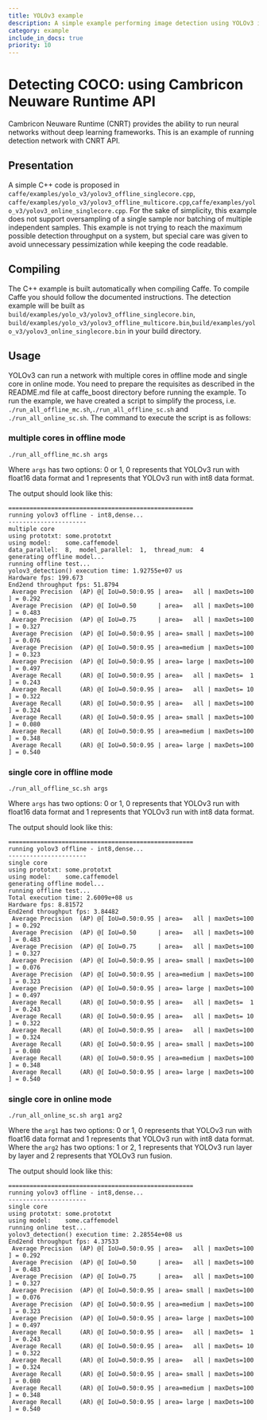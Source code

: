 ```yaml
---
title: YOLOv3 example
description: A simple example performing image detection using YOLOv3 interface of Cambricon SDK
category: example
include_in_docs: true
priority: 10
---
```


# Detecting COCO: using Cambricon Neuware Runtime API

Cambricon Neuware Runtime (CNRT) provides the ability to run neural networks without deep learning frameworks. This is an example of running detection network with CNRT API.

## Presentation

A simple C++ code is proposed in `caffe/examples/yolo_v3/yolov3_offline_singlecore.cpp`, `caffe/examples/yolo_v3/yolov3_offline_multicore.cpp`,`caffe/examples/yolo_v3/yolov3_online_singlecore.cpp`. For the sake of simplicity, this example does not support oversampling of a single sample nor batching of multiple independent samples. This example is not trying to reach the maximum possible detection throughput on a system, but special care was given to avoid unnecessary pessimization while keeping the code readable.

## Compiling

The C++ example is built automatically when compiling Caffe. To compile Caffe you should follow the documented instructions. The detection example will be built as `build/examples/yolo_v3/yolov3_offline_singlecore.bin`, `build/examples/yolo_v3/yolov3_offline_multicore.bin`,`build/examples/yolo_v3/yolov3_online_singlecore.bin` in your build directory.

## Usage

YOLOv3 can run a network with multiple cores in offline mode and single core in online mode. You need to prepare the requisites as described in the README.md file at caffe_boost directory before running the example. To run the example, we have created a script to simplify the process, i.e. `./run_all_offline_mc.sh`,`./run_all_offline_sc.sh` and `./run_all_online_sc.sh`. The command to execute the script is as follows:

### multiple cores in offline mode

```
./run_all_offline_mc.sh args
```
Where `args` has two options: 0 or 1, 0 represents that YOLOv3 run with float16 data format and 1 represents that YOLOv3 run with int8 data format.

The output should look like this:
```
====================================================
running yolov3 offline - int8,dense...
----------------------
multiple core
using prototxt: some.prototxt
using model:    some.caffemodel
data_parallel:  8,  model_parallel:  1,  thread_num:  4
generating offline model...
running offline test...
yolov3_detection() execution time: 1.92755e+07 us
Hardware fps: 199.673
End2end throughput fps: 51.8794
 Average Precision  (AP) @[ IoU=0.50:0.95 | area=   all | maxDets=100 ] = 0.292
 Average Precision  (AP) @[ IoU=0.50      | area=   all | maxDets=100 ] = 0.483
 Average Precision  (AP) @[ IoU=0.75      | area=   all | maxDets=100 ] = 0.327
 Average Precision  (AP) @[ IoU=0.50:0.95 | area= small | maxDets=100 ] = 0.076
 Average Precision  (AP) @[ IoU=0.50:0.95 | area=medium | maxDets=100 ] = 0.323
 Average Precision  (AP) @[ IoU=0.50:0.95 | area= large | maxDets=100 ] = 0.497
 Average Recall     (AR) @[ IoU=0.50:0.95 | area=   all | maxDets=  1 ] = 0.243
 Average Recall     (AR) @[ IoU=0.50:0.95 | area=   all | maxDets= 10 ] = 0.322
 Average Recall     (AR) @[ IoU=0.50:0.95 | area=   all | maxDets=100 ] = 0.324
 Average Recall     (AR) @[ IoU=0.50:0.95 | area= small | maxDets=100 ] = 0.080
 Average Recall     (AR) @[ IoU=0.50:0.95 | area=medium | maxDets=100 ] = 0.348
 Average Recall     (AR) @[ IoU=0.50:0.95 | area= large | maxDets=100 ] = 0.540
```
### single core in offline mode

```
./run_all_offline_sc.sh args
```
Where `args` has two options: 0 or 1, 0 represents that YOLOv3 run with float16 data format and 1 represents that YOLOv3 run with int8 data format.

The output should look like this:
```
====================================================
running yolov3 offline - int8,dense...
----------------------
single core
using prototxt: some.prototxt
using model:    some.caffemodel
generating offline model...
running offline test...
Total execution time: 2.6009e+08 us
Hardware fps: 8.81572
End2end throughput fps: 3.84482
 Average Precision  (AP) @[ IoU=0.50:0.95 | area=   all | maxDets=100 ] = 0.292
 Average Precision  (AP) @[ IoU=0.50      | area=   all | maxDets=100 ] = 0.483
 Average Precision  (AP) @[ IoU=0.75      | area=   all | maxDets=100 ] = 0.327
 Average Precision  (AP) @[ IoU=0.50:0.95 | area= small | maxDets=100 ] = 0.076
 Average Precision  (AP) @[ IoU=0.50:0.95 | area=medium | maxDets=100 ] = 0.323
 Average Precision  (AP) @[ IoU=0.50:0.95 | area= large | maxDets=100 ] = 0.497
 Average Recall     (AR) @[ IoU=0.50:0.95 | area=   all | maxDets=  1 ] = 0.243
 Average Recall     (AR) @[ IoU=0.50:0.95 | area=   all | maxDets= 10 ] = 0.322
 Average Recall     (AR) @[ IoU=0.50:0.95 | area=   all | maxDets=100 ] = 0.324
 Average Recall     (AR) @[ IoU=0.50:0.95 | area= small | maxDets=100 ] = 0.080
 Average Recall     (AR) @[ IoU=0.50:0.95 | area=medium | maxDets=100 ] = 0.348
 Average Recall     (AR) @[ IoU=0.50:0.95 | area= large | maxDets=100 ] = 0.540
```
### single core in online mode

```
./run_all_online_sc.sh arg1 arg2
```
Where the  `arg1` has two options: 0 or 1, 0 represents that YOLOv3 run with float16 data format and 1 represents that YOLOv3 run with int8 data format.
Where the  `arg2` has two options: 1 or 2, 1 represents that YOLOv3 run layer by layer and 2 represents that YOLOv3 run fusion.

The output should look like this:
```
====================================================
running yolov3 offline - int8,dense...
----------------------
single core
using prototxt: some.prototxt
using model:    some.caffemodel
running online test...
yolov3_detection() execution time: 2.28554e+08 us
End2end throughput fps: 4.37533
 Average Precision  (AP) @[ IoU=0.50:0.95 | area=   all | maxDets=100 ] = 0.292
 Average Precision  (AP) @[ IoU=0.50      | area=   all | maxDets=100 ] = 0.483
 Average Precision  (AP) @[ IoU=0.75      | area=   all | maxDets=100 ] = 0.327
 Average Precision  (AP) @[ IoU=0.50:0.95 | area= small | maxDets=100 ] = 0.076
 Average Precision  (AP) @[ IoU=0.50:0.95 | area=medium | maxDets=100 ] = 0.323
 Average Precision  (AP) @[ IoU=0.50:0.95 | area= large | maxDets=100 ] = 0.497
 Average Recall     (AR) @[ IoU=0.50:0.95 | area=   all | maxDets=  1 ] = 0.243
 Average Recall     (AR) @[ IoU=0.50:0.95 | area=   all | maxDets= 10 ] = 0.322
 Average Recall     (AR) @[ IoU=0.50:0.95 | area=   all | maxDets=100 ] = 0.324
 Average Recall     (AR) @[ IoU=0.50:0.95 | area= small | maxDets=100 ] = 0.080
 Average Recall     (AR) @[ IoU=0.50:0.95 | area=medium | maxDets=100 ] = 0.348
 Average Recall     (AR) @[ IoU=0.50:0.95 | area= large | maxDets=100 ] = 0.540
```
